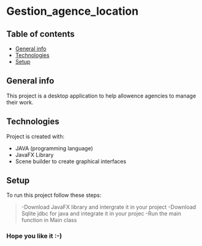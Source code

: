 # Gestion_agence_location

## Table of contents
* [General info](#general-info)
* [Technologies](#technologies)
* [Setup](#setup)

## General info
This project is a desktop application to help allowence agencies to manage their work.
	
## Technologies
Project is created with:
* JAVA (programming language)
* JavaFX Library
* Scene builder to create graphical interfaces

	
## Setup
To run this project follow these steps:
 > -Download JavaFX library and intergrate it in your project
 > -Download Sqlite jdbc for java and integrate it in your projec
 > -Run the main function in Main class

### Hope you like it :-)
